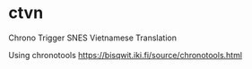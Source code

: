 # ctvn
Chrono Trigger SNES Vietnamese Translation

Using chronotools https://bisqwit.iki.fi/source/chronotools.html
